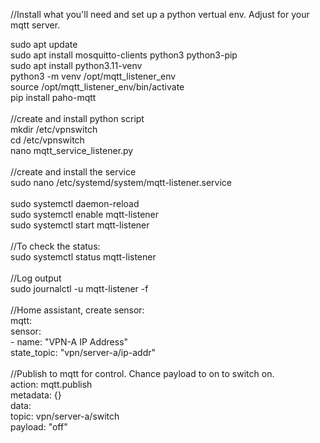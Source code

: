 //Install what you'll need and set up a python vertual env. Adjust for your mqtt server.<br>

sudo apt update<br>
sudo apt install mosquitto-clients python3 python3-pip<br>
sudo apt install python3.11-venv<br>
python3 -m venv /opt/mqtt_listener_env<br>
source /opt/mqtt_listener_env/bin/activate<br>
pip install paho-mqtt<br>
<br>
//create and install python script<br>
mkdir /etc/vpnswitch<br>
cd /etc/vpnswitch<br>
nano mqtt_service_listener.py<br>
<br>
//create and install the service<br>
sudo nano /etc/systemd/system/mqtt-listener.service<br>
<br>
sudo systemctl daemon-reload<br>
sudo systemctl enable mqtt-listener<br>
sudo systemctl start mqtt-listener<br>
<br>
//To check the status:<br>
sudo systemctl status mqtt-listener<br>
<br>
//Log output<br>
sudo journalctl -u mqtt-listener -f<br>
<br>
//Home assistant, create sensor:<br>
mqtt:<br>
  sensor:<br>
    - name: "VPN-A IP Address"<br>
      state_topic: "vpn/server-a/ip-addr"<br>
<br>
//Publish to mqtt for control. Chance payload to on to switch on.<br>
action: mqtt.publish<br>
metadata: {}<br>
data:<br>
  topic: vpn/server-a/switch<br>
  payload: "off"<br>
